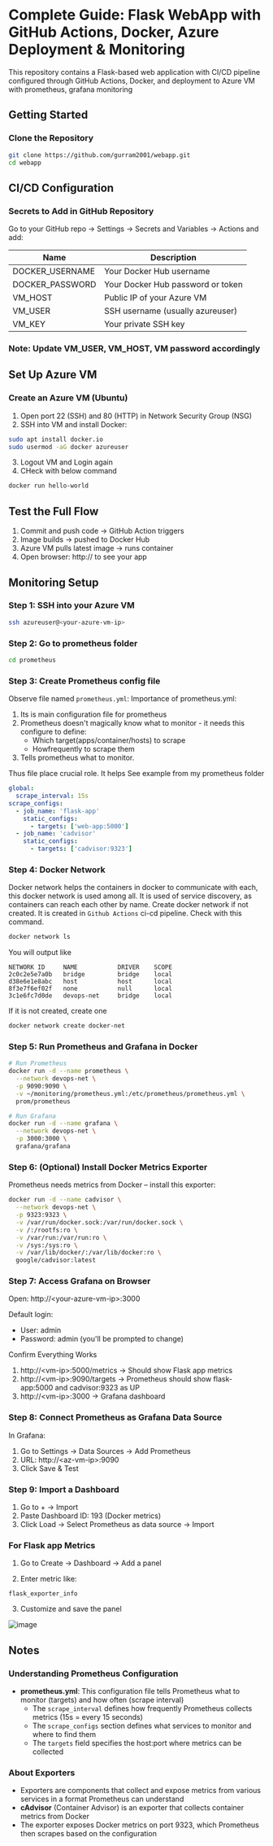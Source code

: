# Complete Guide: Flask WebApp with GitHub Actions, Docker, Azure Deployment & Monitoring

This repository contains a Flask-based web application with CI/CD pipeline configured through GitHub Actions, Docker, and deployment to Azure VM with prometheus, grafana monitoring

## Getting Started

### Clone the Repository
```bash
git clone https://github.com/gurram2001/webapp.git
cd webapp
```

## CI/CD Configuration

### Secrets to Add in GitHub Repository
Go to your GitHub repo → Settings → Secrets and Variables → Actions and add:

| Name | Description |
|------|-------------|
| DOCKER_USERNAME | Your Docker Hub username |
| DOCKER_PASSWORD | Your Docker Hub password or token |
| VM_HOST | Public IP of your Azure VM |
| VM_USER | SSH username (usually azureuser) |
| VM_KEY | Your private SSH key |
### Note: Update VM_USER, VM_HOST, VM password accordingly
## Set Up Azure VM

### Create an Azure VM (Ubuntu)
1. Open port 22 (SSH) and 80 (HTTP) in Network Security Group (NSG)
2. SSH into VM and install Docker:
```bash
sudo apt install docker.io
sudo usermod -aG docker azureuser
```
3. Logout VM and Login again
4. CHeck with below command
```bash
docker run hello-world
```

## Test the Full Flow
1. Commit and push code → GitHub Action triggers
2. Image builds → pushed to Docker Hub
3. Azure VM pulls latest image → runs container
4. Open browser: http://<Azure-VM-IP> to see your app

## Monitoring Setup

### Step 1: SSH into your Azure VM
```bash
ssh azureuser@<your-azure-vm-ip>
```

### Step 2: Go to prometheus folder
```bash
cd prometheus
```

### Step 3: Create Prometheus config file
Observe file named `prometheus.yml`: 
Importance of prometheus.yml: 
1. Its is main configuration file for prometheus
2. Prometheus doesn't magically know what to monitor - it needs this configure to define:
   * Which target(apps/container/hosts) to scrape
   * Howfrequently to scrape them
3. Tells prometheus what to monitor.
   
Thus file place crucial role. It helps 
See example from my prometheus folder
```yaml
global:
  scrape_interval: 15s
scrape_configs:
  - job_name: 'flask-app'
    static_configs:
      - targets: ['web-app:5000']
  - job_name: 'cadvisor'
    static_configs:
      - targets: ['cadvisor:9323']
```
### Step 4: Docker Network
Docker network helps the containers in docker to communicate with each, this docker network is used among all. It is used of service discovery, as containers can reach each other by name.
Create docker network if not created. It is created in `Github Actions` ci-cd pipeline. Check with this command. 
```bash
docker network ls
```
You will output like
```
NETWORK ID     NAME           DRIVER    SCOPE
2c0c2e5e7a0b   bridge         bridge    local
d38e6e1e8abc   host           host      local
8f3e7f6ef02f   none           null      local
3c1e6fc7d0de   devops-net     bridge    local
```
If it is not created, create one
```bash
docker network create docker-net
```
### Step 5: Run Prometheus and Grafana in Docker
```bash
# Run Prometheus
docker run -d --name prometheus \
  --network devops-net \
  -p 9090:9090 \
  -v ~/monitoring/prometheus.yml:/etc/prometheus/prometheus.yml \
  prom/prometheus

# Run Grafana
docker run -d --name grafana \
  --network devops-net \
  -p 3000:3000 \
  grafana/grafana
```

### Step 6: (Optional) Install Docker Metrics Exporter
Prometheus needs metrics from Docker – install this exporter:
```bash
docker run -d --name cadvisor \
  --network devops-net \
  -p 9323:9323 \
  -v /var/run/docker.sock:/var/run/docker.sock \
  -v /:/rootfs:ro \
  -v /var/run:/var/run:ro \
  -v /sys:/sys:ro \
  -v /var/lib/docker/:/var/lib/docker:ro \
  google/cadvisor:latest
```

### Step 7: Access Grafana on Browser
Open: http://&lt;your-azure-vm-ip&gt;:3000

Default login:
- User: admin
- Password: admin (you'll be prompted to change)

Confirm Everything Works
1. http://&lt;vm-ip&gt;:5000/metrics → Should show Flask app metrics
2. http://&lt;vm-ip&gt;:9090/targets → Prometheus should show flask-app:5000 and cadvisor:9323 as UP
3. http://&lt;vm-ip&gt;:3000 → Grafana dashboard

### Step 8: Connect Prometheus as Grafana Data Source
In Grafana:
1. Go to Settings → Data Sources → Add Prometheus
2. URL: http://&lt;az-vm-ip&gt;:9090
3. Click Save & Test

### Step 9: Import a Dashboard
1. Go to + → Import
2. Paste Dashboard ID: 193 (Docker metrics)
3. Click Load → Select Prometheus as data source → Import

### For Flask app Metrics
1. Go to Create → Dashboard → Add a panel

2. Enter metric like:
```
flask_exporter_info
```
3. Customize and save the panel

![image](https://github.com/user-attachments/assets/83cae64a-df96-4df2-8f32-4e67383bcd3d)


## Notes

### Understanding Prometheus Configuration
- **prometheus.yml**: This configuration file tells Prometheus what to monitor (targets) and how often (scrape interval)
  - The `scrape_interval` defines how frequently Prometheus collects metrics (15s = every 15 seconds)
  - The `scrape_configs` section defines what services to monitor and where to find them
  - The `targets` field specifies the host:port where metrics can be collected

### About Exporters
- Exporters are components that collect and expose metrics from various services in a format Prometheus can understand
- **cAdvisor** (Container Advisor) is an exporter that collects container metrics from Docker
- The exporter exposes Docker metrics on port 9323, which Prometheus then scrapes based on the configuration

